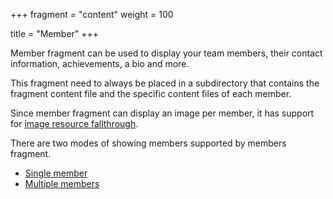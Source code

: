 +++
fragment = "content"
weight = 100

title = "Member"
+++

Member fragment can be used to display your team members, their contact
information, achievements, a bio and more.

This fragment need to always be placed in a subdirectory that contains the
fragment content file and the specific content files of each member.

Since member fragment can display an image per member, it has support for [image
resource
fallthrough](https://github.com/okkur/syna/blob/master/docs/README.md#image-resource-fallthrough).

There are two modes of showing members supported by members fragment.

- [Single member](#single-member)
- [Multiple members](#members)
